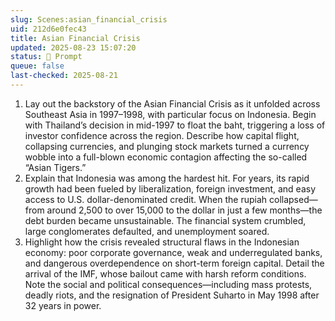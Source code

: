 ```yaml
---
slug: Scenes:asian_financial_crisis
uid: 212d6e0fec43
title: Asian Financial Crisis
updated: 2025-08-23 15:07:20
status: 💬 Prompt
queue: false
last-checked: 2025-08-21
---
```



1. Lay out the backstory of the Asian Financial Crisis as it unfolded across Southeast Asia in 1997–1998, with particular focus on Indonesia. Begin with Thailand’s decision in mid-1997 to float the baht, triggering a loss of investor confidence across the region. Describe how capital flight, collapsing currencies, and plunging stock markets turned a currency wobble into a full-blown economic contagion affecting the so-called “Asian Tigers.”
2. Explain that Indonesia was among the hardest hit. For years, its rapid growth had been fueled by liberalization, foreign investment, and easy access to U.S. dollar-denominated credit. When the rupiah collapsed—from around 2,500 to over 15,000 to the dollar in just a few months—the debt burden became unsustainable. The financial system crumbled, large conglomerates defaulted, and unemployment soared.
3. Highlight how the crisis revealed structural flaws in the Indonesian economy: poor corporate governance, weak and underregulated banks, and dangerous overdependence on short-term foreign capital. Detail the arrival of the IMF, whose bailout came with harsh reform conditions. Note the social and political consequences—including mass protests, deadly riots, and the resignation of President Suharto in May 1998 after 32 years in power.
